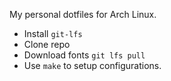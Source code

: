 My personal dotfiles for Arch Linux.

* Install `git-lfs`
* Clone repo
* Download fonts `git lfs pull`
* Use `make` to setup configurations.
